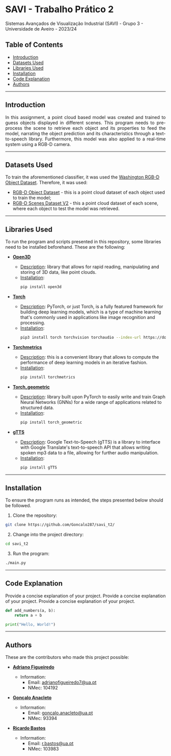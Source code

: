 # SAVI - Trabalho Prático 2

Sistemas Avançados de Visualização Industrial (SAVI) - Grupo 3 - Universidade de Aveiro - 2023/24

## Table of Contents

* [Introduction](#introduction)
* [Datasets Used](#datasets-used)
* [Libraries Used](#libraries-used)
* [Installation](#installation)
* [Code Explanation](#code-explanation)
* [Authors](#authors)


---
## Introduction

<p align="justify"> In this assignment, a point cloud based model was created and trained to guess objects displayed in different scenes. This program needs to pre-process the scene to retrieve each object and its properties to feed the model, narrating the object prediction and its characteristics through a text-to-speech library. Furthermore, this model was also applied to a real-time system using a RGB-D camera.</p>

---
## Datasets Used

To train the aforementioned classifier, it was used the [Washington RGB-D Object Dataset](https://rgbd-dataset.cs.washington.edu/dataset/). Therefore, it was used:
- [RGB-D Object Dataset](https://rgbd-dataset.cs.washington.edu/dataset/rgbd-dataset_pcd_ascii/) - this is a point cloud dataset of each object used to train the model;
- [RGB-D Scenes Dataset V2](https://rgbd-dataset.cs.washington.edu/dataset/rgbd-scenes-v2/) - this a point cloud dataset of each scene, where each object to test the model was retrieved.

---
## Libraries Used

To run the program and scripts presented in this repository, some libraries need to be installed beforehand. These are the following:

- **[Open3D](https://www.open3d.org/)**
  - <u>Description</u>: library that allows for rapid reading, manipulating and storing of 3D data, like point clouds.
  - <u>Installation</u>:
    ```bash
    pip install open3d
    ```

- **[Torch](https://pytorch.org/)**
  - <u>Description</u>: PyTorch, or just Torch, is a fully featured framework for building deep learning models, which is a type of machine learning that's commonly used in applications like image recognition and  processing.
  - <u>Installation</u>:
    ```bash
    pip3 install torch torchvision torchaudio --index-url https://download.pytorch.org/whl/cpu
    ```

- **[Torchmetrics](https://lightning.ai/docs/torchmetrics/stable/)**
  - <u>Description</u>: this is a convenient library that allows to compute the performance of deep learning models in an iterative fashion.
  - <u>Installation</u>:
    ```bash
    pip install torchmetrics
    ```
  
- **[Torch_geometric](https://pytorch-geometric.readthedocs.io/en/latest/)**
  - <u>Description</u>: library built upon PyTorch to easily write and train Graph Neural Networks (GNNs) for a wide range of applications related to structured data.
  - <u>Installation</u>:
    ```bash
    pip install torch_geometric
    ```

- **[gTTS](https://gtts.readthedocs.io/en/latest/)**
  - <u>Description</u>: Google Text-to-Speech (gTTS) is a library to interface with Google Translate's text-to-speech API that allows writing spoken mp3 data to a file, allowing for further audio manipulation.
  - <u>Installation</u>:
    ```bash
    pip install gTTS
    ```

<!-- Add more libraries as needed -->

---
## Installation

To ensure the program runs as intended, the steps presented below should be followed.

1. Clone the repository:
```bash
git clone https://github.com/Goncalo287/savi_t2/
```
2. Change into the project directory:
```bash
cd savi_t2
```
3. Run the program:
```bash
./main.py
```

---
## Code Explanation 

Provide a concise explanation of your project.
Provide a concise explanation of your project.
Provide a concise explanation of your project.

```python
def add_numbers(a, b):
    return a + b

print("Hello, World!")
```

---
## Authors

These are the contributors who made this project possible:

- **[Adriano Figueiredo](https://github.com/AdrianoFF10)**
  - Information:
    - Email: adrianofigueiredo7@ua.pt
    - NMec: 104192

- **[Gonçalo Anacleto](https://github.com/Goncalo287)**
  - Information:
    - Email: goncalo.anacleto@ua.pt
    - NMec: 93394

- **[Ricardo Bastos](https://github.com/RBastos36)**
  - Information:
    - Email: r.bastos@ua.pt
    - NMec: 103983
